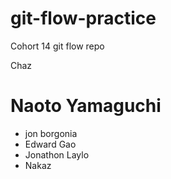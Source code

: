 # git-flow-practice
Cohort 14 git flow repo



Chaz
# Naoto Yamaguchi
- jon borgonia
- Edward Gao
- Jonathon Laylo
- Nakaz
